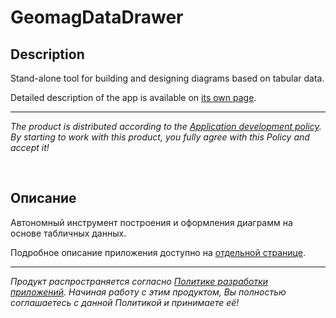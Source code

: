 # GeomagDataDrawer

## Description

Stand-alone tool for building and designing diagrams based on tabular data.

Detailed description of the app is available on [its own page](https://adslbarxatov.github.io/GeomagDataDrawer).

---

*The product is distributed according to the [Application development policy](https://adslbarxatov.github.io/ADP).
By starting to work with this product, you fully agree with this Policy and accept it!*

&nbsp;



## Описание

Автономный инструмент построения и оформления диаграмм на основе табличных данных.

Подробное описание приложения доступно на [отдельной странице](https://adslbarxatov.github.io/GeomagDataDrawer/ru).

---

*Продукт распространяется согласно [Политике разработки приложений](https://adslbarxatov.github.io/ADP/ru).
Начиная работу с этим продуктом, Вы полностью соглашаетесь с данной Политикой и принимаете её!*
